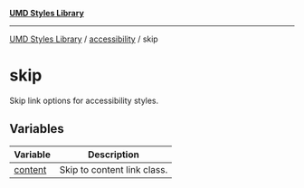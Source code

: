 [**UMD Styles Library**](../../../README.md)

***

[UMD Styles Library](../../../README.md) / [accessibility](../../README.md) / skip

# skip

Skip link options for accessibility styles.

## Variables

| Variable | Description |
| ------ | ------ |
| [content](variables/content.md) | Skip to content link class. |
